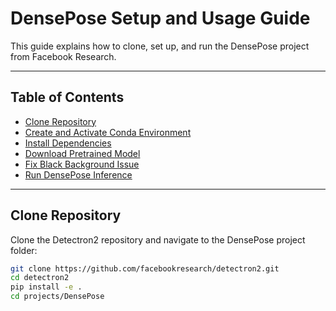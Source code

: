 # DensePose Setup and Usage Guide

This guide explains how to clone, set up, and run the DensePose project from Facebook Research.

---

## Table of Contents

- [Clone Repository](#clone-repository)
- [Create and Activate Conda Environment](#create-and-activate-conda-environment)
- [Install Dependencies](#install-dependencies)
- [Download Pretrained Model](#download-pretrained-model)
- [Fix Black Background Issue](#fix-black-background-issue)
- [Run DensePose Inference](#run-densepose-inference)

---

## Clone Repository

Clone the Detectron2 repository and navigate to the DensePose project folder:

```bash
git clone https://github.com/facebookresearch/detectron2.git
cd detectron2
pip install -e .
cd projects/DensePose
